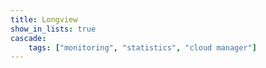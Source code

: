 ```yaml
---
title: Longview
show_in_lists: true
cascade:
    tags: ["monitoring", "statistics", "cloud manager"]
---
```

